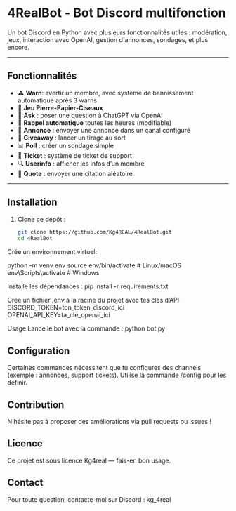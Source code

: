 # 4RealBot - Bot Discord multifonction

Un bot Discord en Python avec plusieurs fonctionnalités utiles : modération, jeux, interaction avec OpenAI, gestion d'annonces, sondages, et plus encore.

---

## Fonctionnalités

- ⚠️ **Warn**: avertir un membre, avec système de bannissement automatique après 3 warns  
- 🎲 **Jeu Pierre-Papier-Ciseaux**  
- 💬 **Ask** : poser une question à ChatGPT via OpenAI  
- 📅 **Rappel automatique** toutes les heures (modifiable)  
- 📢 **Annonce** : envoyer une annonce dans un canal configuré  
- 🎉 **Giveaway** : lancer un tirage au sort  
- 📊 **Poll** : créer un sondage simple  
- 🎫 **Ticket** : système de ticket de support  
- 🔍 **Userinfo** : afficher les infos d’un membre  
- 💬 **Quote** : envoyer une citation aléatoire  

---

## Installation

1. Clone ce dépôt :

   ```bash
   git clone https://github.com/Kg4REAL/4RealBot.git 
   cd 4RealBot

Crée un environnement virtuel:

python -m venv env
source env/bin/activate  # Linux/macOS
env\Scripts\activate     # Windows

Installe les dépendances :
pip install -r requirements.txt

Crée un fichier .env à la racine du projet avec tes clés d’API
DISCORD_TOKEN=ton_token_discord_ici
OPENAI_API_KEY=ta_cle_openai_ici

Usage
Lance le bot avec la commande :
python bot.py

## Configuration
Certaines commandes nécessitent que tu configures des channels (exemple : annonces, support tickets). Utilise la commande /config pour les définir.

## Contribution
N’hésite pas à proposer des améliorations via pull requests ou issues !

## Licence
Ce projet est sous licence Kg4real — fais-en bon usage.

## Contact
Pour toute question, contacte-moi sur Discord : kg_4real


